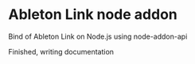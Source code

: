 # Ableton Link node addon
Bind of Ableton Link on Node.js using node-addon-api

Finished, writing documentation